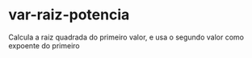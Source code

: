 # var-raiz-potencia
Calcula a raiz quadrada do primeiro valor, e usa o segundo valor como expoente do primeiro

